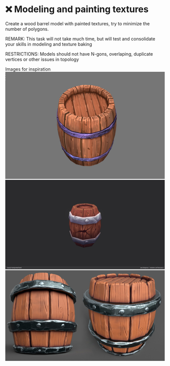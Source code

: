 # ❌ Modeling and painting textures

Create a wood barrel model with painted textures, try to minimize the number of polygons.

REMARK: This task will not take much time, but will test and consolidate your skills in modeling and texture baking

RESTRICTIONS: Models should not have N-gons, overlaping, duplicate vertices or other issues in topology 

Images for inspiration 
![barrel_1](/curriculum/4_modeling_and_texturing/barrels/barrel_1.jpg)
![barrel_2](/curriculum/4_modeling_and_texturing/barrels/barrel_2.jpg)
![barrel_3](/curriculum/4_modeling_and_texturing/barrels/barrel_3.jpg)


